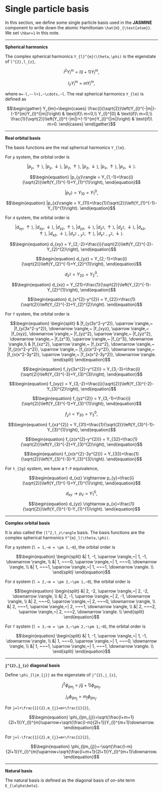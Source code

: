 # Single particle basis

In this section, we define some single particle basis used in the **JASMINE** component to write down the atomic Hamiltonian ``\hat{H}_{\text{atom}}``. We set ``\hbar=1`` in this note.

---

**Spherical harmonics**

The complex spherical harmonics ``Y_{l}^{m}(\theta,\phi)`` is the eigenstate of ``l^{2},l_{z}``,

```math
\begin{equation}
l^{2}Y_{l}^{m}=l(l+1)Y_{l}^{m},
\end{equation}
```

```math
\begin{equation}
l_{z}Y_{l}^{m}=mY_{l}^{m},
\end{equation}
```

where ``m=-l,~-l+1,~\cdots,~l``. The real spherical harmonics ``Y_{lm}`` is defined as

```math
\begin{gather}
Y_{lm}=\begin{cases}
  \frac{i}{\sqrt{2}}\left(Y_{l}^{-|m|}-(-1)^{m}Y_{l}^{|m|}\right) & \text{if}\ m<0,\\
  Y_{l}^{0} & \text{if}\ m=0,\\
  \frac{1}{\sqrt{2}}\left(Y_{l}^{-|m|}+(-1)^{m}Y_{l}^{|m|}\right) & \text{if}\ m>0.
\end{cases}
\end{gather}
```

---

**Real orbital basis**

The basis functions are the real spherical harmonics ``Y_{lm}``.

For ``p`` system, the orbital order is

```math
\begin{equation}
|p_y, \uparrow \rangle,~
|p_y, \downarrow \rangle,~
|p_z, \uparrow \rangle,~
|p_z, \downarrow \rangle,~
|p_x, \uparrow \rangle,~
|p_x, \downarrow \rangle.
\end{equation}
```

```math
\begin{equation}
|p_{y}\rangle = Y_{1,-1}=\frac{i}{\sqrt{2}}\left(Y_{1}^{-1}+Y_{1}^{1}\right),
\end{equation}
```

```math
\begin{equation}
|p_{z}\rangle =  Y_{10}=Y_{1}^{0},
\end{equation}
```

```math
\begin{equation}
|p_{x}\rangle  =  Y_{11}=\frac{1}{\sqrt{2}}\left(Y_{1}^{-1}-Y_{1}^{1}\right).
\end{equation}
```

For ``d`` system, the orbital order is

```math
\begin{equation}
|d_{xy}, \uparrow \rangle,~
|d_{xy}, \downarrow \rangle,~
|d_{yz}, \uparrow \rangle,~
|d_{yz}, \downarrow \rangle,~
|d_{z^2}, \uparrow \rangle,~
|d_{z^2}, \downarrow \rangle,~
|d_{xz}, \uparrow \rangle,~
|d_{xz}, \downarrow \rangle,~
|d_{x^2-y^2}, \uparrow \rangle,~
|d_{x^2-y^2}, \downarrow \rangle.
\end{equation}
```

```math
\begin{equation}
d_{xy} = Y_{2,-2}=\frac{i}{\sqrt{2}}\left(Y_{2}^{-2}-Y_{2}^{2}\right),
\end{equation}
```

```math
\begin{equation}
d_{yz} = Y_{2,-1}=\frac{i}{\sqrt{2}}\left(Y_{2}^{-1}+Y_{2}^{1}\right),
\end{equation}
```

```math
\begin{equation}
d_{z^{2}} = Y_{20}=Y_{2}^{0},
\end{equation}
```

```math
\begin{equation}
d_{xz} = Y_{21}=\frac{1}{\sqrt{2}}\left(Y_{2}^{-1}-Y_{2}^{1}\right),
\end{equation}
```

```math
\begin{equation}
d_{x^{2}-y^{2}} = Y_{22}=\frac{1}{\sqrt{2}}\left(Y_{2}^{-2}+Y_{2}^{2}\right).
\end{equation}
```

For ``f`` system, the orbital order is

```math
\begin{equation}
\begin{split}
&
|f_{y(3x^2-y^2)}, \uparrow \rangle,~
|f_{y(3x^2-y^2)}, \downarrow \rangle,~
|f_{xyz}, \uparrow \rangle,~
|f_{xyz}, \downarrow \rangle,~
|f_{yz^2}, \uparrow \rangle,~
|f_{yz^2}, \downarrow \rangle,~
|f_{z^3}, \uparrow \rangle,~
|f_{z^3}, \downarrow \rangle,\\
&
|f_{xz^2}, \uparrow \rangle,~
|f_{xz^2}, \downarrow \rangle,~
|f_{z(x^2-y^2)}, \uparrow \rangle,~
|f_{z(x^2-y^2)}, \downarrow \rangle,~
|f_{x(x^2-3y^2)}, \uparrow \rangle,~
|f_{x(x^2-3y^2)}, \downarrow \rangle.
\end{split}
\end{equation}
```

```math
\begin{equation}
f_{y(3x^{2}-y^{2})} = Y_{3,-3}=\frac{i}{\sqrt{2}}\left(Y_{3}^{-3}+Y_{3}^{3}\right),
\end{equation}
```

```math
\begin{equation}
f_{xyz} = Y_{3,-2}=\frac{i}{\sqrt{2}}\left(Y_{3}^{-2}-Y_{3}^{2}\right),
\end{equation}
```

```math
\begin{equation}
f_{yz^{2}} = Y_{3,-1}=\frac{i}{\sqrt{2}}\left(Y_{3}^{-1}+Y_{3}^{1}\right),
\end{equation}
```

```math
\begin{equation}
f_{z^{3}} = Y_{30}=Y_{3}^{0},
\end{equation}
```

```math
\begin{equation}
f_{xz^{2}} = Y_{31}=\frac{1}{\sqrt{2}}\left(Y_{3}^{-1}-Y_{3}^{1}\right),
\end{equation}
```

```math
\begin{equation}
f_{z(x^{2}-y^{2})} = Y_{32}=\frac{1}{\sqrt{2}}\left(Y_{3}^{-2}+Y_{3}^{2}\right),
\end{equation}
```

```math
\begin{equation}
f_{x(x^{2}-3y^{2})} = Y_{33}=\frac{1}{\sqrt{2}}\left(Y_{3}^{-3}-Y_{3}^{3}\right).
\end{equation}
```

For ``t_{2g}`` system, we have a ``T-P`` equivalence,

```math
\begin{equation}
d_{xz} \rightarrow p_{y}=\frac{i}{\sqrt{2}}\left(Y_{1}^{-1}+Y_{1}^{1}\right),
\end{equation}
```

```math
\begin{equation}
d_{xy} \rightarrow p_{z}=Y_{1}^{0},
\end{equation}
```

```math
\begin{equation}
d_{yz} \rightarrow p_{x}=\frac{1}{\sqrt{2}}\left(Y_{1}^{-1}-Y_{1}^{1}\right).
\end{equation}
```

---

**Complex orbital basis**

It is also called the ``|l^2,l_z\rangle`` basis. The basis functions are the complex spherical harmonics ``Y^{m}_l(\theta,\phi)``.

For ``p`` system (``l = 1,~m = \pm 1,~0``), the orbital order is

```math
\begin{equation}
\begin{split}
&| 1,   -1, \uparrow \rangle,~| 1,   -1, \downarrow \rangle, \\
&| 1, ~~~0, \uparrow \rangle,~| 1, ~~~0, \downarrow \rangle, \\
&| 1, ~~~1, \uparrow \rangle,~| 1, ~~~1, \downarrow \rangle. \\
\end{split}
\end{equation}
```

For ``d`` system (``l = 2,~m = \pm 2,~\pm 1,~0``), the orbital order is

```math
\begin{equation}
\begin{split}
&| 2,   -2, \uparrow \rangle,~| 2,   -2, \downarrow \rangle, \\
&| 2,   -1, \uparrow \rangle,~| 2,   -1, \downarrow \rangle, \\
&| 2, ~~~0, \uparrow \rangle,~| 2, ~~~0, \downarrow \rangle, \\
&| 2, ~~~1, \uparrow \rangle,~| 2, ~~~1, \downarrow \rangle, \\
&| 2, ~~~2, \uparrow \rangle,~| 2, ~~~2, \downarrow \rangle. \\
\end{split}
\end{equation}
```

For ``f`` system (``l = 3,~m = \pm 3,~\pm 2,~\pm 1,~0``), the orbital order is

```math
\begin{equation}
\begin{split}
&| 1,   -1, \uparrow \rangle,~| 1,   -1, \downarrow \rangle, \\
&| 1, ~~~0, \uparrow \rangle,~| 1, ~~~0, \downarrow \rangle, \\
&| 1, ~~~1, \uparrow \rangle,~| 1, ~~~1, \downarrow \rangle. \\
\end{split}
\end{equation}
```

---

**``j^{2},j_{z}`` diagonal basis**

Define ``\phi_{ljm_{j}}`` as the eigenstate of ``j^{2},j_{z}``,

```math
\begin{equation}
j^{2}\phi_{ljm_{j}}=j(j+1)\phi_{ljm_{j}},
\end{equation}
```

```math
\begin{equation}
j_{z}\phi_{ljm_{j}}=m_{j}\phi_{ljm_{j}}.
\end{equation}
```

For ``j=l+\frac{1}{2},m_{j}=m+\frac{1}{2}``,
```math
\begin{equation}
\phi_{ljm_{j}}=\sqrt{\frac{l+m+1}{2l+1}}Y_{l}^{m}\uparrow+\sqrt{\frac{l-m}{2l+1}}Y_{l}^{m+1}\downarrow.
\end{equation}
```

For ``j=l-\frac{1}{2},m_{j}=m+\frac{1}{2}``,
```math
\begin{equation}
\phi_{ljm_{j}}=-\sqrt{\frac{l-m}{2l+1}}Y_{l}^{m}\uparrow+\sqrt{\frac{l+m+1}{2l+1}}Y_{l}^{m+1}\downarrow.
\end{equation}
```

---

**Natural basis**

The natural basis is defined as the diagonal basis of on-site term ``E_{\alpha\beta}``.
